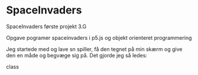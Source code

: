 # SpaceInvaders
SpaceInvaders første projekt 3.G

Opgave pogramer spaceinvaders i p5.js og objekt orienteret programmering

Jeg startede med og lave sn spiller, få den tegnet på min skærm og give den en måde og begvæge sig på. 
Det gjorde jeg så ledes: 

class 
